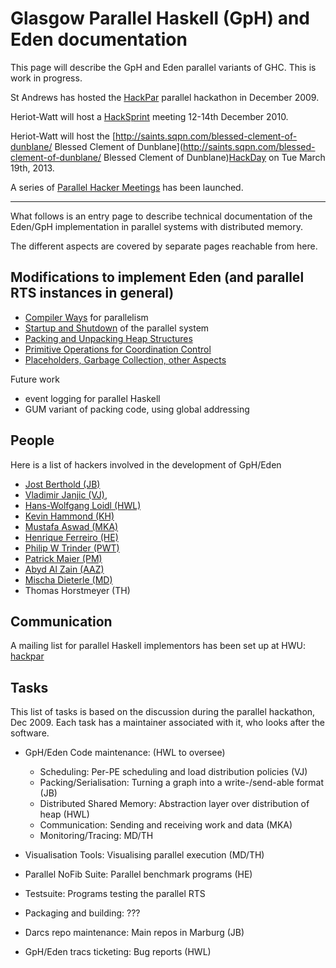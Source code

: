 # Glasgow Parallel Haskell (GpH) and Eden documentation


This page will describe the GpH and Eden parallel variants of GHC.  This is work in progress.


St Andrews has hosted the [HackPar](hack-par) parallel hackathon in December 2009.


Heriot-Watt will host a [HackSprint](hack-sprint) meeting 12-14th December 2010. 


Heriot-Watt will host the [http://saints.sqpn.com/blessed-clement-of-dunblane/ Blessed Clement of Dunblane](http://saints.sqpn.com/blessed-clement-of-dunblane/ Blessed Clement of Dunblane)[HackDay](gph-eden/hack-day-mar13) on Tue March 19th, 2013.


A series of [Parallel Hacker Meetings](gph-eden/meetings) has been launched.

---


What follows is an entry page to describe technical documentation of the Eden/GpH implementation in parallel systems with distributed memory.


The different aspects are covered by separate pages reachable from here.

## Modifications to implement Eden (and parallel RTS instances in general)

- [Compiler Ways](gph-eden/compiler-ways) for parallelism
- [Startup and Shutdown](gph-eden/start-stop) of the parallel system
- [Packing and Unpacking Heap Structures](gph-eden/packing)
- [Primitive Operations for Coordination Control](gph-eden/primitives)
- [Placeholders, Garbage Collection, other Aspects](gph-eden/placeholders-and-gc)


Future work

- event logging for parallel Haskell
- GUM variant of packing code, using global addressing

## People


Here is a list of hackers involved in the development of GpH/Eden

- [Jost Berthold (JB)](http://www.mathematik.uni-marburg.de/~berthold/)
- [Vladimir Janjic (VJ)](http://www.cs.st-andrews.ac.uk/~jv), 
- [Hans-Wolfgang Loidl (HWL)](http://www.macs.hw.ac.uk/~hwloidl/)
- [Kevin Hammond (KH)](http://www.cs.st-andrews.ac.uk/~kh/)
- [Mustafa Aswad (MKA)](http://www.macs.hw.ac.uk/~mka19/)
- [Henrique Ferreiro (HE)](http://www.madsgroup.org/staff/henrique/)
- [Philip W Trinder (PWT)](http://www.macs.hw.ac.uk/~trinder/)
- [Patrick Maier (PM)](http://www.macs.hw.ac.uk/~pm175)
- [Abyd Al Zain (AAZ)](http://www.macs.hw.ac.uk/~ceeatia/)
- [Mischa Dieterle (MD)](http://www.mathematik.uni-marburg.de/~dieterle)
- Thomas Horstmeyer (TH) 

## Communication


 
A mailing list for parallel Haskell implementors has been set up at HWU: 
[hackpar](http://www.macs.hw.ac.uk/mailman/listinfo.cgi/hackpar)

## Tasks


This list of tasks is based on the discussion during the parallel hackathon, Dec 2009.
Each task has a maintainer associated with it, who looks after the software.

- GpH/Eden Code maintenance: (HWL to oversee)

  - Scheduling: Per-PE scheduling and load distribution policies (VJ)
  - Packing/Serialisation: Turning a graph into a write-/send-able format (JB)
  - Distributed Shared Memory: Abstraction layer over distribution of heap (HWL)
  - Communication: Sending and receiving work and data (MKA)
  - Monitoring/Tracing: MD/TH
- Visualisation Tools: Visualising parallel execution (MD/TH)
- Parallel NoFib Suite: Parallel benchmark programs (HE)
- Testsuite: Programs testing the parallel RTS
- Packaging and building: ???
- Darcs repo maintenance: Main repos in Marburg (JB)
- GpH/Eden tracs ticketing: Bug reports (HWL)
